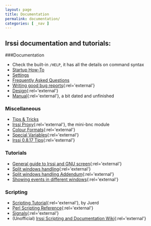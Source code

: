 ```yaml
---
layout: page
title: Documentation
permalink: documentation/
categories: [ _nav ]
---
```

## Irssi documentation and tutorials:

###Documentation
- Check the built-in `/HELP`, it has all the details on command syntax
- [Startup How-To](startup)
- [Settings](settings)
- [Frequently Asked Questions](faq)
- [Writing good bug reports](//github.com/irssi/irssi/blob/master/docs/crash.txt){:rel='external'}
- [Design](//github.com/irssi/irssi/blob/master/docs/design.txt){:rel='external'}
- [Manual](//github.com/irssi/irssi/blob/master/docs/manual.txt){:rel='external'}, a bit dated and unfinished

### Miscellaneous
- [Tips & Tricks](tips)
- [Irssi Proxy](//github.com/irssi/irssi/blob/master/docs/proxy.txt){:rel='external'}, the mini-bnc module
- [Colour Formats](//github.com/irssi/irssi/blob/master/docs/formats.txt){:rel='external'}
- [Special Variables](//github.com/irssi/irssi/blob/master/docs/special_vars.txt){:rel='external'}
- [Irssi 0.8.17 Tips](//github.com/shabble/irssi-docs/wiki/Irssi-0.8.17){:rel='external'}

### Tutorials
- [General guide to Irssi and GNU screen](//quadpoint.org/articles/irssi/){:rel='external'}
- [Split windows handling](//quadpoint.org/articles/irssisplit/){:rel='external'}
- [Split windows handling Addendum](http://wouter.coekaerts.be/irssi/split){:rel='external'}
- [Showing events in different windows](http://wouter.coekaerts.be/site/irssi/wclf){:rel='external'}

### Scripting
- [Scripting Tutorial](http://juerd.nl/site.plp/irssiscripttut){:rel='external'}, by Juerd
- [Perl Scripting Reference](//github.com/irssi/irssi/blob/master/docs/perl.txt){:rel='external'}
- [Signals](//github.com/irssi/irssi/blob/master/docs/signals.txt){:rel='external'}
- (Unofficial) [Irssi Scripting and Documentation Wiki](//github.com/shabble/irssi-docs/wiki){:rel='external'}

